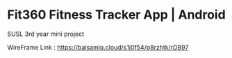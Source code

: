 # Fit360 Fitness Tracker App | Android
SUSL 3rd year mini project

WireFrame Link : https://balsamiq.cloud/s1j0f54/p8rzhtk/rDB97
